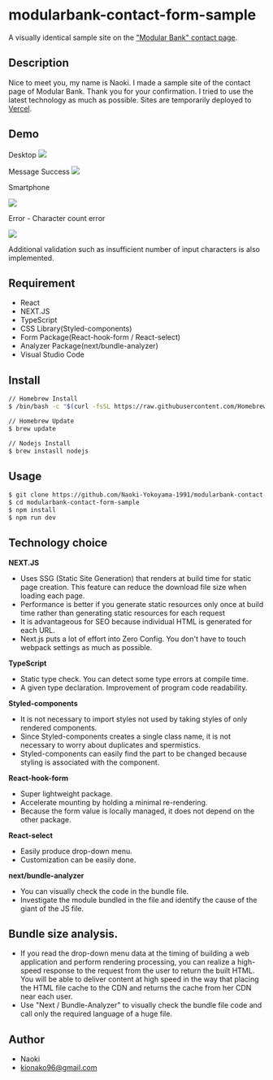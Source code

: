 # modularbank-contact-form-sample


A visually identical sample site on the ["Modular Bank" contact page](https://modularbank-contact-form-sample.vercel.app/).

## Description

Nice to meet you, my name is Naoki. I made a sample site of the contact page of Modular Bank. Thank you for your confirmation. I tried to use the latest technology as much as possible. Sites are temporarily deployed to [Vercel](https://vercel.com/home). 

## Demo

Desktop
![](https://user-images.githubusercontent.com/76952055/110594221-34b76600-8185-11eb-954a-ffc91dea11d4.png)

Message Success
![](https://user-images.githubusercontent.com/76952055/110611878-4f470a80-8198-11eb-979f-b31747d0af26.png)

Smartphone

![](https://user-images.githubusercontent.com/76952055/110612320-bebcfa00-8198-11eb-897c-0a88eca96f18.png)

Error - Character count error

![](https://user-images.githubusercontent.com/76952055/110612248-acdb5700-8198-11eb-9b2c-5efc7039e269.png)

Additional validation such as insufficient number of input characters is also implemented.

## Requirement

- React
- NEXT.JS
- TypeScript
- CSS Library(Styled-components)
- Form Package(React-hook-form / React-select)
- Analyzer Package(next/bundle-analyzer)
- Visual Studio Code

## Install

```bash
// Homebrew Install
$ /bin/bash -c "$(curl -fsSL https://raw.githubusercontent.com/Homebrew/install/master/install.sh)"

// Homebrew Update
$ brew update

// Nodejs Install
$ brew instasll nodejs
```

## Usage

```bash
$ git clone https://github.com/Naoki-Yokoyama-1991/modularbank-contact-form-sample.git
$ cd modularbank-contact-form-sample
$ npm install
$ npm run dev
```

## Technology choice

**NEXT.JS**

- Uses SSG (Static Site Generation) that renders at build time for static page creation. This feature can reduce the download file size when loading each page.
- Performance is better if you generate static resources only once at build time rather than generating static resources for each request
- It is advantageous for SEO because individual HTML is generated for each URL.
- Next.js puts a lot of effort into Zero Config. You don't have to touch webpack settings as much as possible.

**TypeScript**

- Static type check. You can detect some type errors at compile time.
- A given type declaration. Improvement of program code readability.

**Styled-components**

- It is not necessary to import styles not used by taking styles of only rendered components.
- Since Styled-components creates a single class name, it is not necessary to worry about duplicates and spermistics.
- Styled-components can easily find the part to be changed because styling is associated with the component.

**React-hook-form**

- Super lightweight package.
- Accelerate mounting by holding a minimal re-rendering.
- Because the form value is locally managed, it does not depend on the other package.

**React-select**

- Easily produce drop-down menu.
- Customization can be easily done.

**next/bundle-analyzer**

- You can visually check the code in the bundle file.
- Investigate the module bundled in the file and identify the cause of the giant of the JS file.

## Bundle size analysis.

- If you read the drop-down menu data at the timing of building a web application and perform rendering processing, you can realize a high-speed response to the request from the user to return the built HTML. You will be able to deliver content at high speed in the way that placing the HTML file cache to the CDN and returns the cache from her CDN near each user.
- Use "Next / Bundle-Analyzer" to visually check the bundle file code and call only the required language of a huge file.

## Author

- Naoki
- kionako96@gmail.com
